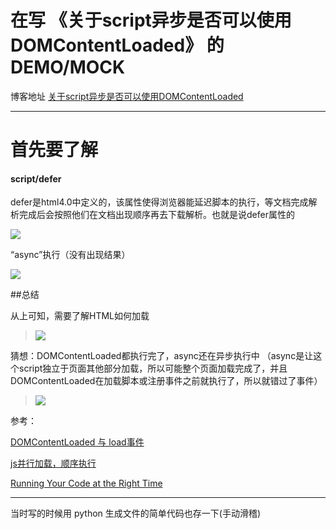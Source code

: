 # 在写 《关于script异步是否可以使用DOMContentLoaded》 的 DEMO/MOCK

博客地址 [关于script异步是否可以使用DOMContentLoaded](https://www.jianshu.com/p/53aa9c754173)

---

 # 首先要了解

 #### script/defer

defer是html4.0中定义的，该属性使得浏览器能延迟脚本的执行，等文档完成解析完成后会按照他们在文档出现顺序再去下载解析。也就是说defer属性的<script>就类似于将<script>放在body的效果。

如果script标签设置了该属性，则浏览器会异步的下载该文件并且不会影响到后续DOM的渲染；

如果有多个设置了defer的script标签存在，则会按照顺序执行所有的script。

defer脚本会在文档渲染完毕后，DOMContentLoaded事件调用前执行。 （defer为延迟的脚本按照定义它们的顺序运行，但它们仅在DOMContentLoaded事件被触发之前的片刻结束时执行。）

#### script/async

async是HTML5新增的属性，IE10和浏览器都是支持该属性的。该属性的作用是让脚本能异步加载，也就是说当浏览器遇到async属性的<script>时浏览器加载css一样是异步加载的。

async 属性规定一旦脚本可用，则会异步执行。

注释：async 属性仅适用于外部脚本（只有在使用 src 属性时）。

个人理解 ”async==不稳定的defer”


# DOMContentLoaded

#### DOMContentLoaded介绍

当初始的 HTML 文档被完全加载和解析完成之后，DOMContentLoaded 事件被触发，而无需等待样式表、图像和子框架的完成加载。另一个不同的事件 load 应该仅用于检测一个完全加载的页面。
注意：DOMContentLoaded 事件必须等待其所属script之前的样式表加载解析完成才会触发。
```
DOMContentLoaded：
  document.addEventListener("DOMContentLoaded", function(event) {
      console.log("LOADED");
  });
```

#### DOMContentLoaded兼容性
Chrome |	Firefox (Gecko) | Internet Explorer | Opera | Safari
:-:|:-:|:-:|:-:|:-:
0.2 | 1.0 (1.7 or earlier) | 9.0 | 9.0 | 3.1


# async、 defer、 没有defer或async 三者使用&比较

```<script src="script.js"></script>```
没有 defer 或 async，浏览器会立即加载并执行指定的脚本，“立即”指的是在渲染该 script 标签之下的文档元素之前，也就是说不等待后续载入的文档元素，读到就加载并执行。
```<script async src="script.js"></script>```
有 async，加载和渲染后续文档元素的过程将和 script.js 的加载与执行并行进行（异步）。
```<script defer src="myscript.js"></script>```
有 defer，加载后续文档元素的过程将和 script.js 的加载并行进行（异步），但是 script.js 的执行要在所有元素解析完成之后，DOMContentLoaded 事件触发之前完成。

点击执行后都为:
![](https://upload-images.jianshu.io/upload_images/14197274-e30d733a0081f966.png?imageMogr2/auto-orient/strip%7CimageView2/2/w/1240)


# 以上都可以执行，接下来就是DOMContentLoaded

Dom

```<script  src="./DOMContentLoaded.js"></script>```

DOMContentLoaded.js

```
document.addEventListener("DOMContentLoaded",function(){
  var span=document.getElementById("demo\");
  console.log(span,"DOMContentLoaded")
})
```
 直接执行（没有问题）
![](https://upload-images.jianshu.io/upload_images/14197274-896455feda76c76c.png?imageMogr2/auto-orient/strip%7CimageView2/2/w/1240)

“defer”执行（没有问题）
<script defer src="./DOMContentLoaded.js"></script>
![](https://upload-images.jianshu.io/upload_images/14197274-51017cf4738af03b.png?imageMogr2/auto-orient/strip%7CimageView2/2/w/1240)

“async”执行（没有出现结果）

<script  async  src="./DOMContentLoaded.js"></script>
![](https://upload-images.jianshu.io/upload_images/14197274-2a34df97f947a573.png?imageMogr2/auto-orient/strip%7CimageView2/2/w/1240)


##总结

从上可知，需要了解HTML如何加载

> ![](https://upload-images.jianshu.io/upload_images/14197274-e562035200ebaaed.png?imageMogr2/auto-orient/strip%7CimageView2/2/w/1240)

猜想：DOMContentLoaded都执行完了，async还在异步执行中 （async是让这个script独立于页面其他部分加载，所以可能整个页面加载完成了，并且DOMContentLoaded在加载脚本或注册事件之前就执行了，所以就错过了事件）

> ![](https://upload-images.jianshu.io/upload_images/14197274-b62fa1dd76963c54.png?imageMogr2/auto-orient/strip%7CimageView2/2/w/1240)

参考：

[DOMContentLoaded 与 load事件](https://developer.mozilla.org/zh-CN/docs/Web/Events/DOMContentLoaded) 

[ js并行加载，顺序执行](http://www.cnblogs.com/grefr/p/5046307.html)

[Running Your Code at the Right Time](https://www.kirupa.com/html5/running_your_code_at_the_right_time.htm) 

---


当时写的时候用 python 生成文件的简单代码也存一下(手动滑稽)
